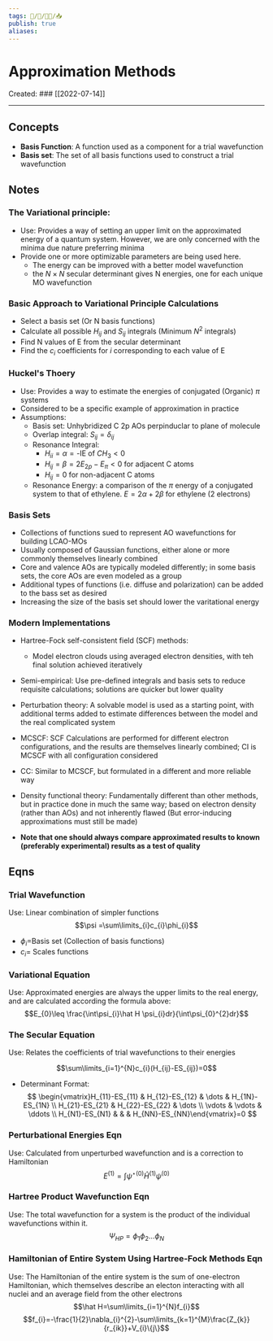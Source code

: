 ```yaml
---
tags: 🧠️/📝️/👨‍🏫/📥️
publish: true
aliases: 
---
```

# Approximation Methods
Created: ### [[2022-07-14]]
___
## Concepts
- **Basis Function**: A function used as a component for a trial wavefunction
- **Basis set**: The set of all basis functions used to construct a trial wavefunction

## Notes
### The Variational principle:
* Use: Provides a way of setting an upper limit on the approximated energy of a quantum system. However, we are only concerned with the minima due nature preferring minima
* Provide one or more optimizable parameters are being used here.
	- The energy can be improved with a better model wavefunction
	- the $N\times N$ secular determinant gives N energies, one for each unique MO wavefunction

### Basic Approach to Variational Principle Calculations
- Select a basis set (Or N basis functions)
- Calculate all possible $H_{ij}$ and $S_{ij}$ integrals (Minimum $N^{2}$ integrals)
- Find N values of E from the secular determinant
- Find the $c_{i}$ coefficients for $i$ corresponding to each value of E


### Huckel's Thoery
- Use: Provides a way to estimate the energies of conjugated (Organic) $\pi$ systems
- Considered to be a specific example of approximation in practice
- Assumptions:
	- Basis set: Unhybridized C 2p AOs perpinduclar to plane of molecule
	- Overlap integral: $S_{ij}=\delta_{ij}$ 
	- Resonance Integral:
		- $H_{ii}=\alpha=\text{-IE of }CH_{3}<0$
		- $H_{ij}=\beta=2E_{2p}-E_{\pi}<0$ for adjacent C atoms
		- $H_{ij}=0$ for non-adjacent C atoms 
	- Resonance Energy: a comparison of the $\pi$ energy of a conjugated system to that of ethylene. $E=2\alpha+2\beta$ for ethylene (2 electrons)
	 
### Basis Sets
- Collections of functions sued to represent AO wavefunctions for building LCAO-MOs 
- Usually composed of Gaussian functions, either alone or more commonly themselves linearly combined
- Core and valence AOs are typically modeled differently; in some basis sets, the core AOs are even modeled as a group
- Additional types of functions (i.e. diffuse and polarization) can be added to the bass set as desired
- Increasing the size of the basis set should lower the varitational energy


### Modern Implementations
- Hartree-Fock self-consistent field (SCF) methods:
	- Model electron clouds using averaged electron densities, with teh final solution achieved iteratively
- Semi-empirical: Use pre-defined integrals and basis sets to reduce requisite calculations; solutions are quicker but lower quality
- Perturbation theory: A solvable model is used as a starting point, with additional terms added to estimate differences between the model and the real complicated system
- MCSCF: SCF Calculations are performed for different electron configurations, and the results are themselves linearly combined; CI is MCSCF with all configuration considered
- CC: Similar to MCSCF, but formulated in a different and more reliable way
- Density functional theory: Fundamentally different than other methods, but in practice done in much the same way; based on electron density (rather than AOs) and not inherently flawed (But error-inducing approximations must still be made)

- **Note that one should always compare approximated results to known (preferably experimental) results as a test of quality**


## Eqns

### Trial Wavefunction
Use: Linear combination of simpler functions
$$\psi =\sum\limits_{i}c_{i}\phi_{i}$$
- $\phi_{i}$=Basis set (Collection of basis functions)
- $c_{i}$= Scales functions


### Variational Equation
Use: Approximated energies are always the upper limits to the real energy, and are calculated according the formula above:
$$E_{0}\leq \frac{\int\psi_{i}\hat H \psi_{i}dr}{\int\psi_{0}^{2}dr}$$
### The Secular Equation
Use: Relates the coefficients of trial wavefunctions to their energies

$$\sum\limits_{i=1}^{N}c_{i}(H_{ij}-ES_{ij})=0$$

- Determinant Format: 
$$
\begin{vmatrix}H_{11}-ES_{11}  & H_{12}-ES_{12} & \dots & H_{1N}-ES_{1N} \\ H_{21}-ES_{21} & H_{22}-ES_{22} & \dots \\ \vdots & \vdots & \ddots \\ H_{N1}-ES_{N1} &  &  & H_{NN}-ES_{NN}\end{vmatrix}=0
$$



### Perturbational Energies Eqn
Use: Calculated from unperturbed wavefunction and is a correction to Hamiltonian
$$E^{(1)}=\int \psi^{\star (0)} \hat H^{(1)} \psi^{(0)}$$

### Hartree Product Wavefunction Eqn
Use: The total wavefunction for a system is the product of the individual wavefunctions within it.
$$\Psi_{HP}=\phi_{1}\phi_{2}\dots \phi_{N}$$

### Hamiltonian of Entire System Using Hartree-Fock Methods Eqn
Use: The Hamiltonian of the entire system is the sum of one-electron Hamiltonian, which themselves describe an electon interacting with all nuclei and an average field from the other electrons
$$\hat H=\sum\limits_{i=1}^{N}f_{i}$$
$$f_{i}=-\frac{1}{2}\nabla_{i}^{2}-\sum\limits_{k=1}^{M}\frac{Z_{k}}{r_{ik}}+V_{i}\{j\}$$
